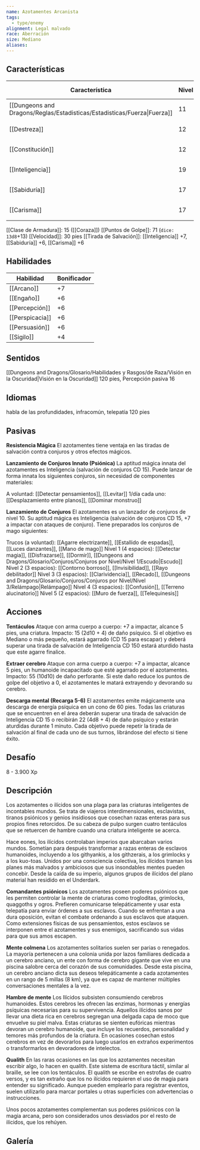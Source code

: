```yaml
---
name: Azotamentes Arcanista
tags:
  - type/enemy
alignment: Legal malvado
race: Aberración
size: Mediano
aliases:
---
```


## Características

| Característica                                                           | Nivel | Bonificador | Lanzar dado      |
| ------------------------------------------------------------------------ | ----- | ----------- | ---------------- |
| [[Dungeons and Dragons/Reglas/Estadisticas/Estadisticas/Fuerza\|Fuerza]] | 11    | +0          | `dice: 1d20 + 0` |
| [[Destreza]]                                                             | 12    | +1          | `dice: 1d20 + 0` |
| [[Constitución]]                                                         | 12    | +1          | `dice: 1d20 + 0` |
| [[Inteligencia]]                                                         | 19    | +4          | `dice: 1d20 + 0` |
| [[Sabiduría]]                                                            | 17    | +3          | `dice: 1d20 + 0` |
| [[Carisma]]                                                              | 17    | +3          | `dice: 1d20 + 0` |

[[Clase de Armadura]]: 15 ([[Coraza]])
[[Puntos de Golpe]]: 71 (`dice: 13d8`+13)
[[Velocidad]]: 30 pies
[[Tirada de Salvación]]: [[Inteligencia]] +7, [[Sabiduría]] +6, [[Carisma]] +6

## Habilidades

| Habilidad       | Bonificador |
| --------------- | ----------- |
| [[Arcano]]      | +7          |
| [[Engaño]]      | +6          |
| [[Percepción]]  | +6          |
| [[Perspicacia]] | +6          |
| [[Persuasión]]  | +6          |
| [[Sigilo]]      | +4          |

## Sentidos

[[Dungeons and Dragons/Glosario/Habilidades y Rasgos/de Raza/Visión en la Oscuridad|Visión en la Oscuridad]] 120 pies, 
Percepción pasiva 16

## Idiomas

habla de las profundidades, infracomún, telepatía
120 pies

## Pasivas

**Resistencia Mágica**
El azotamentes tiene ventaja en las tiradas de salvación contra conjuros y otros efectos mágicos.

**Lanzamiento de Conjuros Innato (Psiónica)**
La aptitud mágica innata del azotamentes es Inteligencia (salvación de conjuros CD 15). Puede lanzar de forma innata los siguientes conjuros, sin necesidad de componentes materiales:

A voluntad: [[Detectar pensamientos]], [[Levitar]]
1/día cada uno: [[Desplazamiento entre planos]], [[Dominar monstruo]]

**Lanzamiento de Conjuros** 
El azotamentes es un lanzador de conjuros de nivel 10. Su aptitud mágica es Inteligencia (salvación de conjuros CD 15, +7 a impactar con ataques de conjuro). Tiene preparados los conjuros de mago siguientes:

Trucos (a voluntad): [[Agarre electrizante]], [[Estallido de espadas]], [[Luces danzantes]], [[Mano de mago]]
Nivel 1 (4 espacios): [[Detectar magia]], [[Disfrazarse]], [[Dormir]], [[Dungeons and Dragons/Glosario/Conjuros/Conjuros por Nivel/Nivel 1/Escudo|Escudo]]
Nivel 2 (3 espacios): [[Contorno borroso]], [[Invisibilidad]], [[Rayo debilitador]]
Nivel 3 (3 espacios): [[Clarividencia]], [[Recado]], [[Dungeons and Dragons/Glosario/Conjuros/Conjuros por Nivel/Nivel 3/Relámpago|Relámpago]]
Nivel 4 (3 espacios): [[Confusión]], [[Terreno alucinatorio]]
Nivel 5 (2 espacios): [[Muro de fuerza]], [[Telequinesis]]


## Acciones

**Tentáculos** 
Ataque con arma cuerpo a cuerpo: +7 a impactar, alcance 5 pies, una criatura. 
Impacto: 15 (2d10 + 4) de daño psíquico. Si el objetivo es Mediano o más pequeño, estará
agarrado (CD 15 para escapar) y deberá superar una tirada de salvación de Inteligencia CD 150 estará aturdido hasta que este agarre finalice.

**Extraer cerebro**
Ataque con arma cuerpo a cuerpo: +7 a impactar, alcance 5 pies, un humanoide incapacitado que esté agarrado por el azotamentes. 
Impacto: 55 (10d10) de daño perforante. Si este daño reduce los puntos de golpe del objetivo a 0, el azotamentes le matará extrayendo y devorando su cerebro.

**Descarga mental (Recarga 5-6)**
El azotamentes emite mágicamente una descarga de energía psíquica en un cono de 60 pies. Todas las criaturas que se encuentren en el área deberán superar una tirada de salvación de Inteligencia CD 15 o recibirán 22 (4d8 + 4) de daño psíquico y estarán aturdidas durante 1 minuto. Cada objetivo puede repetir la tirada de salvación al final de cada uno de sus turnos, librándose del efecto si tiene éxito.

## Desafío

8 - 3.900 Xp

## Descripción

Los azotamentes o ilícidos son una plaga para las criaturas inteligentes de incontables mundos. Se trata de viajeros interdimensionales, esclavistas, tiranos psiónicos y genios
insidiosos que cosechan razas enteras para sus propios fines retorcidos. De su cabeza de pulpo surgen cuatro tentáculos que se retuercen de hambre cuando una criatura inteligente se acerca.

Hace eones, los ilícidos controlaban imperios que abarcaban varios mundos. Sometían para después transformar a razas enteras de esclavos humanoides, incluyendo a los githyankis, a los githzerais, a los grimlocks y a los kuo-toas. Unidos por una consciencia colectiva, los ilícidos traman los planes más malvados y ambiciosos que sus insondables mentes pueden concebir. Desde la caída de su imperio, algunos grupos de ilícidos del plano material han residido en el Underdark. 

**Comandantes psiónicos**
Los azotamentes poseen poderes psiónicos que les permiten controlar la mente de criaturas como trogloditas, grimlocks, quaggoths y ogros. Prefieren comunicarse telepáticamente y usar esta telepatía para enviar órdenes a sus esclavos.
Cuando se enfrentan a una dura oposición, evitan el combate ordenando a sus esclavos que ataquen. Como extensiones físicas de sus pensamientos, estos esclavos se interponen entre el azotamentes y sus enemigos, sacrificando sus vidas para que sus amos escapen.

**Mente colmena**
Los azotamentes solitarios suelen ser parias o renegados. La mayoría pertenecen a una colonia unida por lazos familiares dedicada a un cerebro anciano, un ente con forma de cerebro gigante que vive en una piscina salobre cerca del corazón de sus comunidades. Desde esta piscina, un cerebro anciano dicta sus deseos telepáticamente a cada azotamentes en un rango de 5 millas (8 km), ya que es capaz de mantener múltiples conversaciones mentales a la vez.

**Hambre de mente**
Los Ilícidos subsisten consumiendo cerebros humanoides. Estos cerebros les ofrecen las enzimas, hormonas y energías psíquicas necesarias para su supervivencia. Aquellos ilícidos sanos por llevar una dieta rica en cerebros segregan una delgada capa de moco que envuelve su piel malva.
Estas criaturas se sienten eufóricas mientras devoran un cerebro humanoide, que incluye los recuerdos, personalidad y temores más profundos de la criatura. En ocasiones cosechan estos cerebros en vez de devorarlos para luego usarlos en extraños experimentos o transformarlos en devoradores de intelectos.

**Qualith**
En las raras ocasiones en las que los azotamentes necesitan escribir algo, lo hacen en qualith. Este sistema de escritura táctil, similar al braille, se lee con los tentáculos. El qualith se escribe en estrofas de cuatro versos, y es tan extraño que los no ilícidos requieren el uso de magia para entender su significado.
Aunque pueden emplearlo para registrar eventos, suelen utilizarlo para marcar portales u otras superficies con advertencias o instrucciones.

Unos pocos azotamentes complementan sus poderes psiónicos con la magia arcana, pero son considerados unos desviados por el resto de ilícidos, que los rehúyen.

## Galería


